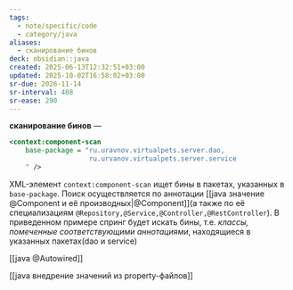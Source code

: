 ```yaml
---
tags:
  - note/specific/code
  - category/java
aliases:
  - сканирование бинов
deck: obsidian::java
created: 2025-06-13T12:32:51+03:00
updated: 2025-10-02T16:58:02+03:00
sr-due: 2026-11-14
sr-interval: 408
sr-ease: 290
---
```


**сканирование бинов**
—
```xml root-context.xml
<context:component-scan
	base-package = "ru.uravnov.virtualpets.server.dao,
					ru.urvanov.virtualpets.server.service
	" />
```

XML-элемент `context:component-scan` ищет бины в пакетах, указанных в `base-package`. Поиск осуществляется по аннотации [[java значение @Component и её производных|@Component]](а также по её специализациям `@Repository,@Service,@Controller,@RestController`). В приведенном примере спринг будет искать бины, т.е. *классы, помеченные соответствующими аннотациями*, находящиеся в указанных пакетах(dao и service)

[[java @Autowired]]

[[java внедрение значений из property-файлов]]
